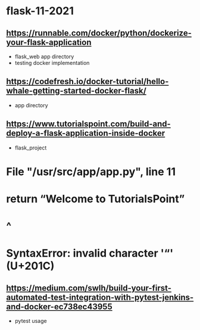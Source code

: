 # flask-11-2021

## https://runnable.com/docker/python/dockerize-your-flask-application
- flask_web app directory
- testing docker implementation

## https://codefresh.io/docker-tutorial/hello-whale-getting-started-docker-flask/
- app directory

## https://www.tutorialspoint.com/build-and-deploy-a-flask-application-inside-docker
- flask_project
#  File "/usr/src/app/app.py", line 11
#    return “Welcome to TutorialsPoint”
#           ^
# SyntaxError: invalid character '“' (U+201C)


## https://medium.com/swlh/build-your-first-automated-test-integration-with-pytest-jenkins-and-docker-ec738ec43955
- pytest usage
